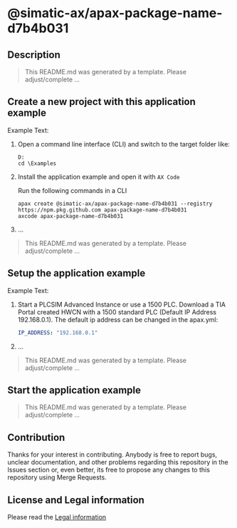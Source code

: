 # @simatic-ax/apax-package-name-d7b4b031

## Description

> This README.md was generated by a template.
> Please adjust/complete ...

## Create a new project with this application example

Example Text:

1. Open a command line interface (CLI) and switch to the target folder like:

   ```cli
   D:
   cd \Examples
   ```

2. Install the application example and open it with `AX Code`

   Run the following commands in a CLI

   ```cli
   apax create @simatic-ax/apax-package-name-d7b4b031 --registry https://npm.pkg.github.com apax-package-name-d7b4b031
   axcode apax-package-name-d7b4b031
   ```

3. ...

> This README.md was generated by a template.
> Please adjust/complete ...

## Setup the application example

Example Text:

1. Start a PLCSIM Advanced Instance or use a 1500 PLC. Download a TIA Portal created HWCN with a 1500 standard PLC (Default IP Address 192.168.0.1). The default ip address can be changed in the apax.yml:

   ```yml
   IP_ADDRESS: "192.168.0.1"
   ```

2. ...

> This README.md was generated by a template.
> Please adjust/complete ...

## Start the application example

> This README.md was generated by a template.
> Please adjust/complete ...

## Contribution

Thanks for your interest in contributing. Anybody is free to report bugs, unclear documentation, and other problems regarding this repository in the Issues section or, even better, its free to propose any changes to this repository using Merge Requests.

## License and Legal information

Please read the [Legal information](LICENSE.md)
